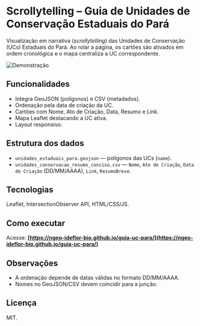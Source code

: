 # Scrollytelling – Guia de Unidades de Conservação Estaduais do Pará

Visualização em narrativa (*scrollytelling*) das Unidades de Conservação (UCs) Estaduais do Pará. Ao rolar a página, os cartões são ativados em ordem cronológica e o mapa centraliza a UC correspondente.

![Demonstração](demo.gif)

## Funcionalidades

* Integra GeoJSON (polígonos) e CSV (metadados).
* Ordenação pela data de criação da UC.
* Cartões com Nome, Ato de Criação, Data, Resumo e Link.
* Mapa Leaflet destacando a UC ativa.
* Layout responsivo.

## Estrutura dos dados

* `unidades_estaduais_para.geojson` — polígonos das UCs (`name`).
* `unidades_conservacao_resumo_conciso.csv` — `Nome`, `Ato de Criação`, `Data de Criação` (DD/MM/AAAA), `Link`, `ResumoBreve`.

## Tecnologias

Leaflet, IntersectionObserver API, HTML/CSS/JS.

## Como executar

Acesse: **[https://ngeo-ideflor-bio.github.io/guia-uc-para/](https://ngeo-ideflor-bio.github.io/guia-uc-para/)**

## Observações

* A ordenação depende de datas válidas no formato DD/MM/AAAA.
* Nomes no GeoJSON/CSV devem coincidir para a junção.

## Licença

MIT.
